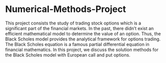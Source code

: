 # Numerical-Methods-Project
This project consists the study of trading stock options which is a significant part of the financial markets. In the past, there didn’t exist an efficient mathematical model to determine the value of an option. Thus, the Black Scholes model provides the analytical framework for options trading. The Black Scholes equation is a famous partial differential equation in financial mathematics. In this project, we discuss the solution methods for the Black Scholes model with European call and put options.

